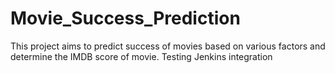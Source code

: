 # Movie_Success_Prediction
This project aims to predict success of movies based on various factors and determine the IMDB score of movie.
Testing Jenkins integration
